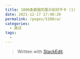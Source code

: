 ```yaml
---
title: 1000条数据的展示如何不卡 (1)
date: 2021-12-17 17:48:20
permalink: /pages/5108ca/
categories:
  - 面试
tags:
  - 
---
```




> Written with [StackEdit](https://stackedit.io/).
